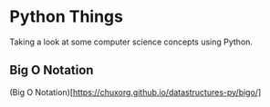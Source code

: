 # Python Things

Taking a look at some computer science concepts using Python.


## Big O Notation
(Big O Notation)[https://chuxorg.github.io/datastructures-py/bigo/]

